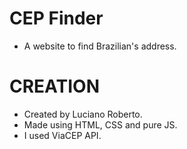# CEP Finder

- A website to find Brazilian's address.

# CREATION

- Created by Luciano Roberto.
- Made using HTML, CSS and pure JS.
- I used ViaCEP API.

